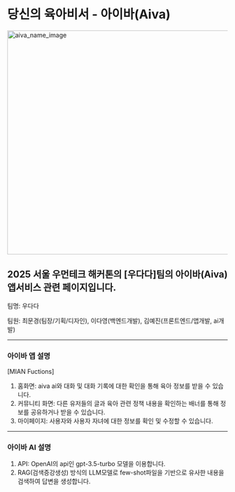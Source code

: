 # 당신의 육아비서 - 아이바(Aiva)

<img width="512" height="512" alt="aiva_name_image" src="https://github.com/user-attachments/assets/a3886fda-f091-42ae-94ac-6cbcdf98f89f" />

## 2025 서울 우먼테크 해커톤의 [우다다]팀의 아이바(Aiva) 앱서비스 관련 페이지입니다. 

팀명: 우다다

팀원: 최문경(팀장/기획/디자인), 이다영(백엔드개발), 김예진(프론트엔드/앱개발, ai개발)

----------

### 아이바 앱 설명

[MIAN Fuctions]

1. 홈화면: aiva ai와 대화 및 대화 기록에 대한 확인을 통해 육아 정보를 받을 수 있습니다. 
2. 커뮤니티 화면: 다른 유저들의 글과 육아 관련 정책 내용을 확인하는 배너를 통해 정보를 공유하거나 받을 수 있습니다. 
3. 마이페이지: 사용자와 사용자 자녀에 대한 정보를 확인 및 수정할 수 있습니다.

----------

### 아이바 AI 설명

1. API: OpenAI의 api인 gpt-3.5-turbo 모델을 이용합니다.
2. RAG(검색증강생성) 방식의 LLM모델로 few-shot파일을 기반으로 유사한 내용을 검색하여 답변을 생성합니다. 
